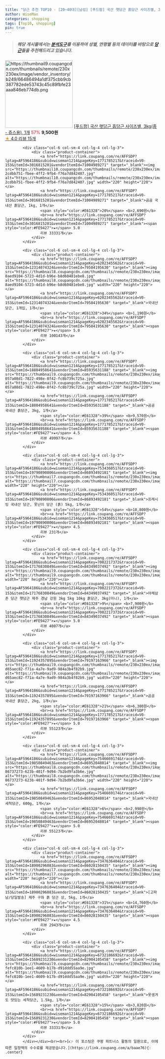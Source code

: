 ```yaml
---
title: "당근 추천 TOP10 - [20~40대][남성] [푸드팜] 국산 햇당근 흙당근 사이즈별, 3kg(중 - 쥬스용), 1개"
author: WiseMan
categories: shopping
tags: [Top10, shopping]
pin: true
---
```


> ##### 해당 게시물에서는 [**분석도구**](https://itemscout.io/)를 이용하여 **성별**, **연령별** 등의 데이터를 바탕으로 [**당근**](https://link.coupang.com/a/baae76)들을 추천해드리고 있습니다.
<div class="container"><div class="row">
            <div class="col-6 col-sm-4 col-lg-4 col-lg-3">
                <div class="product-container">
                    <a href="https://link.coupang.com/re/AFFSDP?lptag=AF5964186&subid=wiseman1214&pageKey=7535977570&traceid=V0-153&itemId=19799015914&vendorItemId=71424815857" target="_blank"><img src="https://thumbnail9.coupangcdn.com/thumbnails/remote/230x230ex/image/vendor_inventory/b249/66486494a1df375cbb9cb387782ede53743c45c89fbfe23aaa846eb774db.png" alt="https://thumbnail9.coupangcdn.com/thumbnails/remote/230x230ex/image/vendor_inventory/b249/66486494a1df375cbb9cb387782ede53743c45c89fbfe23aaa846eb774db.png" width="220" height="220"></a>
                    <a href="https://link.coupang.com/re/AFFSDP?lptag=AF5964186&subid=wiseman1214&pageKey=7535977570&traceid=V0-153&itemId=19799015914&vendorItemId=71424815857" target="_blank">[푸드팜] 국산 햇당근 흙당근 사이즈별, 3kg(중 - 쥬스용), 1개</a>
                    <span style="color:#E61328">57%</span> <b>9,500원</b>
                    <br><a href="https://link.coupang.com/re/AFFSDP?lptag=AF5964186&subid=wiseman1214&pageKey=7535977570&traceid=V0-153&itemId=19799015914&vendorItemId=71424815857" target="_blank"><span style="color:#FE9427">★</span> 4.0
                    리뷰 15개</a>
                </div>
            </div>
            
            <div class="col-6 col-sm-4 col-lg-4 col-lg-3">
                <div class="product-container">
                    <a href="https://link.coupang.com/re/AFFSDP?lptag=AF5964186&subid=wiseman1214&pageKey=1771785217&traceid=V0-153&itemId=3016815201&vendorItemId=71004989271" target="_blank"><img src="https://thumbnail10.coupangcdn.com/thumbnails/remote/230x230ex/image/retail/images/865274212709576-2cdbb751-fbee-4ff2-9fb4-f76a7d842407.jpg" alt="https://thumbnail10.coupangcdn.com/thumbnails/remote/230x230ex/image/retail/images/865274212709576-2cdbb751-fbee-4ff2-9fb4-f76a7d842407.jpg" width="220" height="220"></a>
                    <a href="https://link.coupang.com/re/AFFSDP?lptag=AF5964186&subid=wiseman1214&pageKey=1771785217&traceid=V0-153&itemId=3016815201&vendorItemId=71004989271" target="_blank">곰곰 국내산 흙당근, 1kg, 1개</a>
                    <span style="color:#E61328">20%</span> <b>2,690원</b>
                    <br><a href="https://link.coupang.com/re/AFFSDP?lptag=AF5964186&subid=wiseman1214&pageKey=1771785217&traceid=V0-153&itemId=3016815201&vendorItemId=71004989271" target="_blank"><span style="color:#FE9427">★</span> 5.0
                    리뷰 33331개</a>
                </div>
            </div>
            
            <div class="col-6 col-sm-4 col-lg-4 col-lg-3">
                <div class="product-container">
                    <a href="https://link.coupang.com/re/AFFSDP?lptag=AF5964186&subid=wiseman1214&pageKey=6202345562&traceid=V0-153&itemId=12314074324&vendorItemId=79584195630" target="_blank"><img src="https://thumbnail8.coupangcdn.com/thumbnails/remote/230x230ex/image/retail/images/8096734771923510-8aed9104-5723-4d1d-b96e-b8d60481ebe8.jpg" alt="https://thumbnail8.coupangcdn.com/thumbnails/remote/230x230ex/image/retail/images/8096734771923510-8aed9104-5723-4d1d-b96e-b8d60481ebe8.jpg" width="220" height="220"></a>
                    <a href="https://link.coupang.com/re/AFFSDP?lptag=AF5964186&subid=wiseman1214&pageKey=6202345562&traceid=V0-153&itemId=12314074324&vendorItemId=79584195630" target="_blank">국내산 당근, 1개입, 1개</a>
                    <span style="color:#E61328">34%</span> <b>1,190원</b>
                    <br><a href="https://link.coupang.com/re/AFFSDP?lptag=AF5964186&subid=wiseman1214&pageKey=6202345562&traceid=V0-153&itemId=12314074324&vendorItemId=79584195630" target="_blank"><span style="color:#FE9427">★</span> 5.0
                    리뷰 100143개</a>
                </div>
            </div>
            
            <div class="col-6 col-sm-4 col-lg-4 col-lg-3">
                <div class="product-container">
                    <a href="https://link.coupang.com/re/AFFSDP?lptag=AF5964186&subid=wiseman1214&pageKey=1771785217&traceid=V0-153&itemId=18804958641&vendorItemId=85935631188" target="_blank"><img src="https://thumbnail9.coupangcdn.com/thumbnails/remote/230x230ex/image/retail/images/1163147790028356-057a08d1-7822-498e-8f42-fc8b739c725a.jpg" alt="https://thumbnail9.coupangcdn.com/thumbnails/remote/230x230ex/image/retail/images/1163147790028356-057a08d1-7822-498e-8f42-fc8b739c725a.jpg" width="220" height="220"></a>
                    <a href="https://link.coupang.com/re/AFFSDP?lptag=AF5964186&subid=wiseman1214&pageKey=1771785217&traceid=V0-153&itemId=18804958641&vendorItemId=85935631188" target="_blank">곰곰 국내산 흙당근, 3kg, 1개</a>
                    <span style="color:#E61328">39%</span> <b>9,570원</b>
                    <br><a href="https://link.coupang.com/re/AFFSDP?lptag=AF5964186&subid=wiseman1214&pageKey=1771785217&traceid=V0-153&itemId=18804958641&vendorItemId=85935631188" target="_blank"><span style="color:#FE9427">★</span> 4.5
                    리뷰 49997개</a>
                </div>
            </div>
            
            <div class="col-6 col-sm-4 col-lg-4 col-lg-3">
                <div class="product-container">
                    <a href="https://link.coupang.com/re/AFFSDP?lptag=AF5964186&subid=wiseman1214&pageKey=7534360517&traceid=V0-153&itemId=19790890806&vendorItemId=86893492181" target="_blank"><img src="https://thumbnail7.coupangcdn.com/thumbnails/remote/230x230ex/image/vendor_inventory/c0c8/f5ce9d7cfb931230ea71e70ea36d42f85abb7e7210ba49d87f5b67cc02ff.jpg" alt="https://thumbnail7.coupangcdn.com/thumbnails/remote/230x230ex/image/vendor_inventory/c0c8/f5ce9d7cfb931230ea71e70ea36d42f85abb7e7210ba49d87f5b67cc02ff.jpg" width="220" height="220"></a>
                    <a href="https://link.coupang.com/re/AFFSDP?lptag=AF5964186&subid=wiseman1214&pageKey=7534360517&traceid=V0-153&itemId=19790890806&vendorItemId=86893492181" target="_blank">프레시잉 국내산 당근, 못난이 당근 (흙) 5kg, 1개</a>
                    <span style="color:#E61328">54%</span> <b>10,800원</b>
                    <br><a href="https://link.coupang.com/re/AFFSDP?lptag=AF5964186&subid=wiseman1214&pageKey=7534360517&traceid=V0-153&itemId=19790890806&vendorItemId=86893492181" target="_blank"><span style="color:#FE9427">★</span> 4.5
                    리뷰 231개</a>
                </div>
            </div>
            
            <div class="col-6 col-sm-4 col-lg-4 col-lg-3">
                <div class="product-container">
                    <a href="https://link.coupang.com/re/AFFSDP?lptag=AF5964186&subid=wiseman1214&pageKey=7002217372&traceid=V0-153&itemId=17176830849&vendorItemId=84349037492" target="_blank"><img src="https://thumbnail9.coupangcdn.com/thumbnails/remote/230x230ex/image/vendor_inventory/c0b2/47bcade31690afdb4770231f84ead5f509ec9d4745be629d7609770c5de7.jpg" alt="https://thumbnail9.coupangcdn.com/thumbnails/remote/230x230ex/image/vendor_inventory/c0b2/47bcade31690afdb4770231f84ead5f509ec9d4745be629d7609770c5de7.jpg" width="220" height="220"></a>
                    <a href="https://link.coupang.com/re/AFFSDP?lptag=AF5964186&subid=wiseman1214&pageKey=7002217372&traceid=V0-153&itemId=17176830849&vendorItemId=84349037492" target="_blank">야채삼촌 당근 햇당근 제주 경남 강원 3kg 5kg 10kg 흙당근, 3kg(미니), 1개</a>
                    <span style="color:#E61328">9%</span> <b>7,900원</b>
                    <br><a href="https://link.coupang.com/re/AFFSDP?lptag=AF5964186&subid=wiseman1214&pageKey=7002217372&traceid=V0-153&itemId=17176830849&vendorItemId=84349037492" target="_blank"><span style="color:#FE9427">★</span> 5.0
                    리뷰 4807개</a>
                </div>
            </div>
            
            <div class="col-6 col-sm-4 col-lg-4 col-lg-3">
                <div class="product-container">
                    <a href="https://link.coupang.com/re/AFFSDP?lptag=AF5964186&subid=wiseman1214&pageKey=1771785217&traceid=V0-153&itemId=11924357895&vendorItemId=79197163966" target="_blank"><img src="https://thumbnail9.coupangcdn.com/thumbnails/remote/230x230ex/image/retail/images/7993097544632659-d65aec82-f71a-4a7e-9ad9-984a3b4f82b9.jpg" alt="https://thumbnail9.coupangcdn.com/thumbnails/remote/230x230ex/image/retail/images/7993097544632659-d65aec82-f71a-4a7e-9ad9-984a3b4f82b9.jpg" width="220" height="220"></a>
                    <a href="https://link.coupang.com/re/AFFSDP?lptag=AF5964186&subid=wiseman1214&pageKey=1771785217&traceid=V0-153&itemId=11924357895&vendorItemId=79197163966" target="_blank">곰곰 국내산 흙당근, 2kg, 1개</a>
                    <span style="color:#E61328">21%</span> <b>6,380원</b>
                    <br><a href="https://link.coupang.com/re/AFFSDP?lptag=AF5964186&subid=wiseman1214&pageKey=1771785217&traceid=V0-153&itemId=11924357895&vendorItemId=79197163966" target="_blank"><span style="color:#FE9427">★</span> 5.0
                    리뷰 55123개</a>
                </div>
            </div>
            
            <div class="col-6 col-sm-4 col-lg-4 col-lg-3">
                <div class="product-container">
                    <a href="https://link.coupang.com/re/AFFSDP?lptag=AF5964186&subid=wiseman1214&pageKey=7546669174&traceid=V0-153&itemId=19850849463&vendorItemId=86952048014" target="_blank"><img src="https://thumbnail8.coupangcdn.com/thumbnails/remote/230x230ex/image/retail/images/1425108039418160-86737273-623b-401f-9d94-7b2bd9fa3b6e.jpg" alt="https://thumbnail8.coupangcdn.com/thumbnails/remote/230x230ex/image/retail/images/1425108039418160-86737273-623b-401f-9d94-7b2bd9fa3b6e.jpg" width="220" height="220"></a>
                    <a href="https://link.coupang.com/re/AFFSDP?lptag=AF5964186&subid=wiseman1214&pageKey=7546669174&traceid=V0-153&itemId=19850849463&vendorItemId=86952048014" target="_blank">국내산 세척당근, 600g, 1개</a>
                    <span style="color:#E61328">6%</span> <b>2,990원</b>
                    <br><a href="https://link.coupang.com/re/AFFSDP?lptag=AF5964186&subid=wiseman1214&pageKey=7546669174&traceid=V0-153&itemId=19850849463&vendorItemId=86952048014" target="_blank"><span style="color:#FE9427">★</span> 5.0
                    리뷰 55123개</a>
                </div>
            </div>
            
            <div class="col-6 col-sm-4 col-lg-4 col-lg-3">
                <div class="product-container">
                    <a href="https://link.coupang.com/re/AFFSDP?lptag=AF5964186&subid=wiseman1214&pageKey=7347636404&traceid=V0-153&itemId=18900296083&vendorItemId=86028150435" target="_blank"><img src="https://thumbnail7.coupangcdn.com/thumbnails/remote/230x230ex/image/vendor_inventory/5454/ddf1b11ddb5ff66350359df990423be2325d8955cbc7632bb5d4653ef3e1.jpg" alt="https://thumbnail7.coupangcdn.com/thumbnails/remote/230x230ex/image/vendor_inventory/5454/ddf1b11ddb5ff66350359df990423be2325d8955cbc7632bb5d4653ef3e1.jpg" width="220" height="220"></a>
                    <a href="https://link.coupang.com/re/AFFSDP?lptag=AF5964186&subid=wiseman1214&pageKey=7347636404&traceid=V0-153&itemId=18900296083&vendorItemId=86028150435" target="_blank">[고파남/당일발송] 제주 구좌 흙 당근 상, 5kg, 1개</a>
                    <span style="color:#E61328">31%</span> <b>14,760원</b>
                    <br><a href="https://link.coupang.com/re/AFFSDP?lptag=AF5964186&subid=wiseman1214&pageKey=7347636404&traceid=V0-153&itemId=18900296083&vendorItemId=86028150435" target="_blank"><span style="color:#FE9427">★</span> 4.5
                    리뷰 2943개</a>
                </div>
            </div>
            
            <div class="col-6 col-sm-4 col-lg-4 col-lg-3">
                <div class="product-container">
                    <a href="https://link.coupang.com/re/AFFSDP?lptag=AF5964186&subid=wiseman1214&pageKey=6732186692&traceid=V0-153&itemId=15689231230&vendorItemId=82904105458" target="_blank"><img src="https://thumbnail9.coupangcdn.com/thumbnails/remote/230x230ex/image/retail/images/5998249449779104-fefc810b-1ee1-4609-b17b-d91ddd55aa9e.jpg" alt="https://thumbnail9.coupangcdn.com/thumbnails/remote/230x230ex/image/retail/images/5998249449779104-fefc810b-1ee1-4609-b17b-d91ddd55aa9e.jpg" width="220" height="220"></a>
                    <a href="https://link.coupang.com/re/AFFSDP?lptag=AF5964186&subid=wiseman1214&pageKey=6732186692&traceid=V0-153&itemId=15689231230&vendorItemId=82904105458" target="_blank">못생겨도 맛있는 세척당근, 1.5kg, 1개</a>
                    <span style="color:#E61328">15%</span> <b>3,820원</b>
                    <br><a href="https://link.coupang.com/re/AFFSDP?lptag=AF5964186&subid=wiseman1214&pageKey=6732186692&traceid=V0-153&itemId=15689231230&vendorItemId=82904105458" target="_blank"><span style="color:#FE9427">★</span> 5.0
                    리뷰 33331개</a>
                </div>
            </div>
            </div></div><br><br>[👉 이 포스팅은 쿠팡 파트너스 활동의 일환으로, 이에 따른 일정액의 수수료를 제공받습니다.](https://link.coupang.com/a/baae76){: .center}